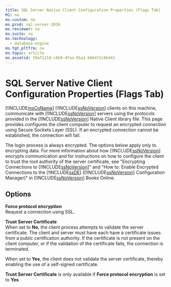 ```yaml
---
title: SQL Server Native Client Configuration Properties (Flags Tab)
H1: na
ms.custom: na
ms.prod: sql-server-2016
ms.reviewer: na
ms.suite: na
ms.technology: 
  - database-engine
ms.tgt_pltfrm: na
ms.topic: article
ms.assetid: 59af121d-c8b9-4faa-91a1-b664f2c9b441
---
```

# SQL Server Native Client Configuration Properties (Flags Tab)
  [!INCLUDE[msCoName](../../Token/Other/msCoName_md.md)] [!INCLUDE[ssNoVersion](../../Token/Other/ssNoVersion_md.md)] clients on this machine, communicate with [!INCLUDE[ssNoVersion](../../Token/Other/ssNoVersion_md.md)] servers using the protocols provided in the [!INCLUDE[ssNoVersion](../../Token/Other/ssNoVersion_md.md)] Native Client library file. This page provides configures the client computer to request an encrypted connection using Secure Sockets Layer \(SSL\). If an encrypted connection cannot be established, the connection will fail.  
  
 The login process is always encrypted. The options below apply only to encrypting data. For more information about how [!INCLUDE[ssNoVersion](../../Token/Other/ssNoVersion_md.md)] encrypts communication and for instructions on how to configure the client to trust the root authority of the server certificate, see "Encrypting Connections to [!INCLUDE[ssNoVersion](../../Token/Other/ssNoVersion_md.md)]" and "How to: Enable Encrypted Connections to the [!INCLUDE[ssDE](../../Token/Other/ssDE_md.md)] \([!INCLUDE[ssNoVersion](../../Token/Other/ssNoVersion_md.md)] Configuration Manager\)" in [!INCLUDE[ssNoVersion](../../Token/Other/ssNoVersion_md.md)] Books Online.  
  
## Options  
 **Force protocol encryption**  
 Request a connection using SSL.  
  
 **Trust Server Certificate**  
 When set to **No**, the client process attempts to validate the server certificate. The client and server must have each have a certificate issues from a public certification authority. If the certificate is not present on the client computer, or if the validation of the certificate fails, the connection is terminated.  
  
 When set to **Yes**, the client does not validate the server certificate, thereby enabling the use of a self\-signed certificate.  
  
 **Trust Server Certificate** is only available if **Force protocol encryption** is set to **Yes**.  
  
  